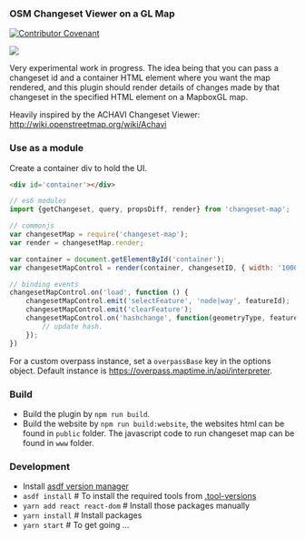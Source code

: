 ### OSM Changeset Viewer on a GL Map

[![Contributor Covenant](https://img.shields.io/badge/Contributor%20Covenant-v2.0%20adopted-ff69b4.svg)](code_of_conduct.md)

![](https://cloud.githubusercontent.com/assets/126868/24163445/a88728d4-0e90-11e7-9d02-d755b7845c00.png)

Very experimental work in progress. The idea being that you can pass a changeset id and a container HTML element where you want the map rendered, and this plugin should render details of changes made by that changeset in the specified HTML element on a MapboxGL map.

Heavily inspired by the ACHAVI Changeset Viewer: http://wiki.openstreetmap.org/wiki/Achavi

### Use as a module

Create a container div to hold the UI.

```html
<div id='container'></div>
```

```js
// es6 modules
import {getChangeset, query, propsDiff, render} from 'changeset-map';

// commonjs
var changesetMap = require('changeset-map');
var render = changesetMap.render;

var container = document.getElementById('container');
var changesetMapControl = render(container, changesetID, { width: '1000px', height: '1000px' });

// binding events
changesetMapControl.on('load', function () {
    changesetMapControl.emit('selectFeature', 'node|way', featureId);
    changesetMapControl.emit('clearFeature');
    changesetMapControl.on('hashchange', function(geometryType, featureId) {
        // update hash.
    });
})
```

For a custom overpass instance, set a `overpassBase` key in the options object. Default instance is https://overpass.maptime.in/api/interpreter.

### Build

 - Build the plugin by `npm run build`.
 - Build the website by `npm run build:website`, the websites html can be found in `public` folder. The javascript code to run changeset map can be found in `www` folder.

### Development

 - Install [asdf version manager](https://asdf-vm.com/guide/getting-started.html#getting-started)
 - `asdf install` # To install the required tools from [.tool-versions](./.tool-versions)
 - `yarn add react react-dom` # Install those packages manually
 - `yarn install` # Install packages
 - `yarn start` # To get going …
